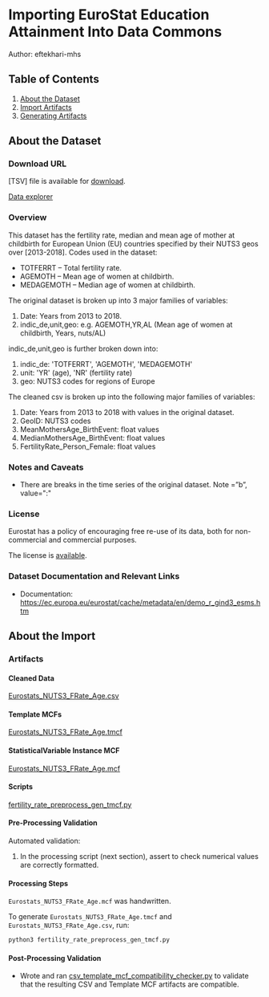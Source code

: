 # Importing EuroStat Education Attainment Into Data Commons
Author: eftekhari-mhs

## Table of Contents

1. [About the Dataset](#about-the-dataset)
1. [Import Artifacts](#import-artifacts)
1. [Generating Artifacts](#generating-artifacts)

## About the Dataset

### Download URL

[TSV] file is available for [download](https://ec.europa.eu/eurostat/estat-navtree-portlet-prod/BulkDownloadListing?file=data/demo_r_find3.tsv.gz).

[Data explorer](https://appsso.eurostat.ec.europa.eu/nui/show.do?dataset=demo_r_find3&lang=en)

### Overview

This dataset has the fertility rate, median and mean age of mother at childbirth for European Union (EU) countries specified by their NUTS3 geos over [2013-2018]. Codes used in the dataset: 

- TOTFERRT – Total fertility rate.
- AGEMOTH – Mean age of women at childbirth.
- MEDAGEMOTH – Median age of women at childbirth.


The original dataset is broken up into 3 major families of variables:
1. Date: Years from 2013 to 2018.
2. indic_de,unit,geo: e.g. AGEMOTH,YR,AL	 (Mean age of women at childbirth, Years, nuts/AL)

indic_de,unit,geo is further broken down into:
1. indic_de: 'TOTFERRT', 'AGEMOTH', 'MEDAGEMOTH'
2. unit: 'YR' (age), 'NR' (fertility rate)
3. geo: NUTS3 codes for regions of Europe

The cleaned csv is broken up into the following major families of variables:
1. Date: Years from 2013 to 2018 with values in the original dataset.
2. GeoID: NUTS3 codes
3. MeanMothersAge_BirthEvent: float values 
4. MedianMothersAge_BirthEvent: float values 
5. FertilityRate_Person_Female: float values 


### Notes and Caveats

- There are breaks in the time series of the original dataset. Note =”b”, value=":"

### License

Eurostat has a policy of encouraging free re-use of its data, both for non-commercial and commercial purposes. 

The license is [available](https://ec.europa.eu/eurostat/about/policies/copyright).

### Dataset Documentation and Relevant Links 

- Documentation: <https://ec.europa.eu/eurostat/cache/metadata/en/demo_r_gind3_esms.htm>

## About the Import

### Artifacts

#### Cleaned Data
[Eurostats_NUTS3_FRate_Age.csv](./Eurostats_NUTS3_FRate_Age.csv)

#### Template MCFs
[Eurostats_NUTS3_FRate_Age.tmcf](./Eurostats_NUTS3_FRate_Age.tmcf)

#### StatisticalVariable Instance MCF
[Eurostats_NUTS3_FRate_Age.mcf](./Eurostats_NUTS3_FRate_Age.mcf)

#### Scripts
[fertility_rate_preprocess_gen_tmcf.py](./fertility_rate_preprocess_gen_tmcf.py)

#### Pre-Processing Validation

Automated validation:
1. In the processing script (next section), assert to check numerical values are correctly formatted.

#### Processing Steps

`Eurostats_NUTS3_FRate_Age.mcf` was handwritten.

To generate `Eurostats_NUTS3_FRate_Age.tmcf` and `Eurostats_NUTS3_FRate_Age.csv`, run:

```bash
python3 fertility_rate_preprocess_gen_tmcf.py
```

#### Post-Processing Validation

- Wrote and ran
  [csv_template_mcf_compatibility_checker.py](./csv_template_mcf_compatibility_checker.py)
  to validate that the resulting CSV and Template MCF artifacts are
  compatible.
